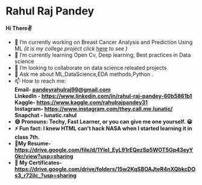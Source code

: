 # Rahul Raj Pandey 



  
  
**Hi There✌**
- 🔭 I’m currently working on Breast Cancer Analysis and Prediction Using ML *(it is my college project click* <a href=https://github.com/Rahulraj31/Breast-Cancer-Analysis-and-Prediction-Using-ML>here</a> *to see )*
- 🌱 I’m currently learning Open Cv, Deep learning, Best practices in Data science 
- 👯 I’m looking to collaborate on data science releated projects
- 💬 Ask me about  ML,DataScience,EDA methods,Python .
- 📫 How to reach me: <br>  <b>Email<b>- pandeyrahulraj99@gmail.com<br>
                             <b>LinkedIn<b> - https://www.linkedin.com/in/rahul-raj-pandey-60b5861b1 <br>
                             <b>Kaggle<b>- https://www.kaggle.com/rahulrajpandey31<br>
                             <b>Instagram<b>- https://www.instagram.com/they.call.me.lunatic/ <br>
                             <b>Snapchat<b> - lunatic.rahul                               
- 😄 Pronouns: Techy, Fast Learner, or you can give me one yourself. 😀
- ⚡ Fun fact: I knew HTML can't hack NASA  when I started learning it in class 7th.
- 📜My Resume- https://drive.google.com/file/d/1YIeI_EyL91rEQezSp5WOT5Gp43eyY0kr/view?usp=sharing
- 📄 My Certificates-https://drive.google.com/drive/folders/15w2KqSBOAJteR4nXQbkcDOs3_r72ilc_?usp=sharing


